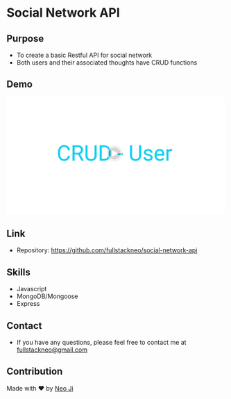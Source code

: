 # Social Network API

## Purpose

- To create a basic Restful API for social network
- Both users and their associated thoughts have CRUD functions

## Demo

[![Watch the video](https://github.com/fullstackneo/social-network-api/blob/main/assets/images/screenshots/screenshot.jpg)](https://drive.google.com/file/d/1WSJNV7AKSCL02aA58PvjdYs0bhO0orO7/view)

## Link

- Repository: https://github.com/fullstackneo/social-network-api

## Skills

- Javascript
- MongoDB/Mongoose
- Express

## Contact

- If you have any questions, please feel free to contact me at fullstackneo@gmail.com

## Contribution

Made with ❤️ by [Neo Ji](https://github.com/fullstackneo)
